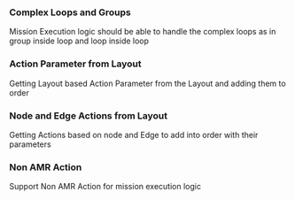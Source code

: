 
### Complex Loops and Groups
Mission Execution logic should be able to handle the complex loops as in group inside loop and loop inside loop
### Action Parameter from Layout
Getting Layout based Action Parameter from the Layout and adding them to order
### Node and Edge Actions from Layout
Getting Actions based on node and Edge to add into order with their parameters
### Non AMR Action
Support Non AMR Action for mission execution logic
